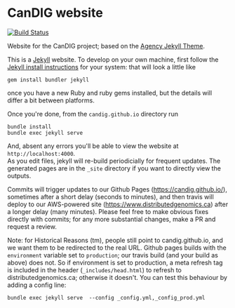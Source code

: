 CanDIG website
====================

[![Build Status](https://travis-ci.org/CanDIG/candig.github.io.svg?branch=master)](https://travis-ci.org/CanDIG/candig.github.io)

Website for the CanDIG project; based on the [Agency Jekyll Theme](https://y7kim.github.io/agency-jekyll-theme).

This is a [Jekyll](https://jekyllrb.com) website.  To develop on your own machine, first
follow the [Jekyll install instructions](https://jekyllrb.com/docs/installation/) for your
system: that will look a little like

```
gem install bundler jekyll
```

once you have a new Ruby and ruby gems installed, but the details will differ a bit between platforms. 

Once you're done, from the `candig.github.io` directory run

```
bundle install
bundle exec jekyll serve
```

And, absent any errors you'll be able to view the website at `http://localhost:4000`.  
As you edit files, jekyll will re-build periodicially for frequent updates.  The generated
pages are in the `_site` directory if you want to directly view the outputs.

Commits will trigger updates to our Github Pages (https://candig.github.io/), sometimes after
a short delay (seconds to minutes), and then travis will deploy to our AWS-powered site 
(https://www.distributedgenomics.ca) after a longer delay (many minutes).  Please feel
free to make obvious fixes directly with commits; for any more substantial changes, make
a PR and request a review.

Note: for Historical Reasons (tm), people still point to candig.github.io, and we want
them to be redirected to the real URL.  Github pages builds with the `environment` variable
set to `production`; our travis build (and your build as above) does not.  So if environment
is set to production, a meta refresh tag is included in the header (`_includes/head.html`)
to refresh to distributedgenomics.ca; otherwise it doesn't.  You can test this behaviour by
adding a config line:

```
bundle exec jekyll serve  --config _config.yml,_config_prod.yml
```
